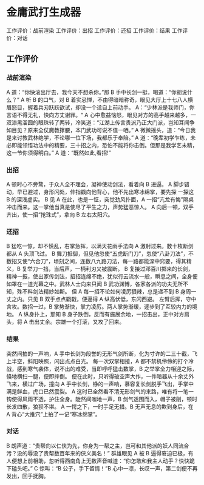 # 金庸武打生成器

工作评价：战前渲染
工作评价：出招
工作评价：还招
工作评价：结果
工作评价：对话

## 工作评价

### 战前渲染

A 道：“你快滚出厅去，我今天不想杀你。”那 B 手中长剑一挺，喝道：“你胡说什么？”
A 听 B 的口气，对 B 着实忌惮，不由得暗暗称奇，眼见大厅上十七八人横眉怒目，握着兵刃跃跃欲试，却没一个迳自上前动手。
A：“少林派是我师门，你言语不得无礼，快向方丈谢罪。“
A 心中愈益恼怒，眼见对方的高手越来越多，一双漆黑溜圆的眼珠转了两转，冷笑道：“江湖上传言贵派乃正大门派，岂知耳闻争如目见？原来全仗魔教撑腰，本门武功可说不值一哂。”
A 微微摇头，道：“今日我是来讨教武林绝学，不论哪一位下场，我都乐于奉陪。”
A 道：“晚辈初学乍练，未必即能领悟功法中的精要，三十招之内，恐怕不能将你击倒。但那是我学艺未精，这一节你须得明白。”
A 道：“既然如此,看招!”

### 出招

A 顿时心不旁鹜，于众人全不理会，凝神使动剑法，看着向 B 进逼。
A 脚步错动，早已避过，身形闪处，伸指戳向他背心，他不先出寒冰绵掌，要先探 一探这 B 的深浅虚实。
B 见 A 在此，也是一怔，突觉劲风扑面，A 一招“亢龙有悔”隔桌冲击而来。这一掌他当真是使尽了平生之力，声势猛恶惊人。
A 向后一顿，双手齐出，使一招“抢珠式”，拿向 B 左右太阳穴。

### 还招

B 猛吃一惊，却不慌乱，右掌急挥，以满天花雨手法向 A 激射过来。数十枚断剑都从 A 头顶飞过。
B 舞刀抵御，但见他忽使“五虎断门刀”，忽使“八卦刀法”，不数招又使“六合刀”，顷刻之间，连数八九路刀法，每一路都能深中窍要，得其精义，B 复举刀一挡，当后声，一柄利刃又被震断。
B 复接过邓百川掷来的长剑，精神一振，使出家传剑法，招招连绵不绝，犹似行云流水一般，瞬息之间，全身便如罩在一道光幕之中。武林人士向来只闻 B 武功渊博，各家各派的功夫无所不知，殊不料剑法精妙如斯。
但 A 每一招不论如何凌厉狠辣，总是递不到 B 身周一丈之内。只见 B 双手点点戳戳，便逼得 A 纵高伏低，东闪西避。
左臂后挥，守中含攻。数招一过，B 掌势渐快，掌力凌厉。两人掌势渐缓，逐步到了互较内力的境地。
A 纵身扑上，那知 B 身子跌倒，反而有施展余地，一招击出，正中对方肩头，将 A 击出丈余。宗雄一个打滚，又攻了回来。

### 结果

突然间拍的一声响，A 手中长剑为段誉的无形气剑所断，化为寸许的二三十截，飞上半空，斜阳映照，闪出点点白光。
每一次双掌相接，A 都不禁机伶伶的打个冷战，感到寒气袭体，说不出的难受，当即呼呼猛击数掌，B 之举掌全力相迎之际，倏地横扫一腿，便即摔倒。
便在此时，只听得破空声大作，一件暗器从十余丈外飞来，横过广场，撞向 A 手中长剑，铮的一声响，慕容复长剑脱手飞出，手掌中满是鲜血，虎口已然震裂。
A 这时已全然看不清无形剑气的来路，唯有将一笔一钩使得风雨不透，护住全身。陡然间嗤地一声，B 剑气透围而入，帽子被削，顿时长发四散，狼狈不堪。
A 一愕之下，一时手足无措。B 无声无息的欺到身后，在 A 背心“大推穴”上拍了一记“寒冰绵掌”。

### 对话

B 朗声道：“贵帮向以仁侠为先，你身为一帮之主，岂可和其他派的妖人同流合污？没的辱没了贵帮数百年来的侠义美名！”
群雄眼见 A 被 B 逼得窘迫已极，有人便想上前相助，忽听得西南角上无数声音喊道：“你怎敢和我主人动手？快快跪下磕头吧。”
C 惊叫：“B 公子，手下留情！”B 心中一凛，长叹一声，第二剑便不再发出，回手抚胸。
